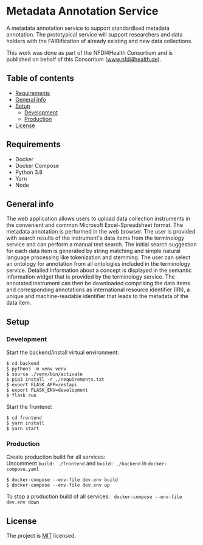 # Metadata Annotation Service
A metadata annotation service to support standardised metadata 
annotation. The prototypical service will support researchers and data holders 
with the FAIRification of already existing and new data collections. 

This work was done as part of the NFDI4Health Consortium and is published on behalf of this Consortium (www.nfdi4health.de).

## Table of contents
* [Requirements](#requirements)
* [General info](#general-info)
* [Setup](#setup)
  * [Development](#development)
  * [Production](#production)
* [License](#license)

## Requirements
* Docker
* Docker Compose
* Python 3.8
* Yarn
* Node

## General info
The web application allows users to upload data collection instruments in the convenient and common Microsoft Excel-Spreadsheet format. The metadata annotation is performed in the web browser. The user is provided with search results of the instrument's data items from the terminology service and can perform a manual text search. The initial search suggestion for each data item is generated by string matching and simple natural language processing like tokenization and stemming. The user can select an ontology for annotation from all ontologies included in the terminology service. Detailed information about a concept is displayed in the semantic information widget that is provided by the terminology service. The annotated instrument can then be downloaded comprising the data items and corresponding annotations as international resource identifier (IRI), a unique and machine-readable identifier that leads to the metadata of the data item.

## Setup

### Development
Start the backend/install virtual environment:
```
$ cd backend
$ python3 -m venv venv 
$ source ./venv/bin/activate
$ pip3 install -r ./requirements.txt 
$ export FLASK_APP=restapi 
$ export FLASK_ENV=development
$ flask run
```
Start the frontend:
```
$ cd frontend
$ yarn install
$ yarn start
```

### Production

Create production build for all services:  
Uncomment `build: ./frontend` and `build: ./backend` in `docker-compose.yaml`

```
$ docker-compose --env-file dev.env build
$ docker-compose --env-file dev.env up
```

To stop a production build of all services:
` docker-compose --env-file dev.env down`

## License
The project is [MIT](LICENSE) licensed.